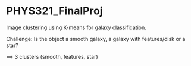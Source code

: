 # PHYS321_FinalProj

Image clustering using K-means for galaxy classification. 

Challenge: Is the object a smooth galaxy, a galaxy with features/disk or a star?

==> 3 clusters (smooth, features, star)
